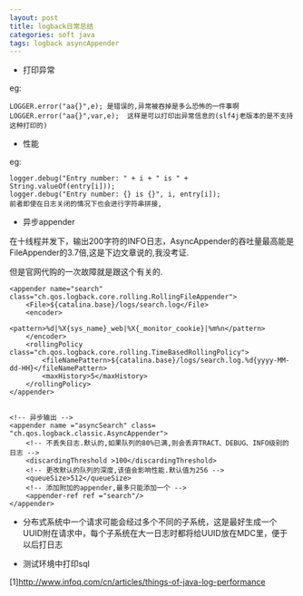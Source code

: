 ```yaml
---
layout: post
title: logback日常总结
categories: soft java
tags: logback asyncAppender
---
```


*   打印异常

eg:

    LOGGER.error("aa{}",e); 是错误的,异常被吞掉是多么恐怖的一件事啊
    LOGGER.error("aa{}",var,e);  这样是可以打印出异常信息的(slf4j老版本的是不支持这种打印的)

*   性能

eg:

    logger.debug("Entry number: " + i + " is " +  String.valueOf(entry[i]));
    logger.debug("Entry number: {} is {}", i, entry[i]);
    前者即使在日志关闭的情况下也会进行字符串拼接,

*   异步appender

在十线程并发下，输出200字符的INFO日志，AsyncAppender的吞吐量最高能是FileAppender的3.7倍,这是下边文章说的,我没考证.

但是官网代购的一次故障就是跟这个有关的.

    <appender name="search" class="ch.qos.logback.core.rolling.RollingFileAppender">
        <File>${catalina.base}/logs/search.log</File>
        <encoder>
            <pattern>%d|%X{sys_name}_web|%X{_monitor_cookie}|%m%n</pattern>
        </encoder>
        <rollingPolicy class="ch.qos.logback.core.rolling.TimeBasedRollingPolicy">
            <fileNamePattern>${catalina.base}/logs/search.log.%d{yyyy-MM-dd-HH}</fileNamePattern>
            <maxHistory>5</maxHistory>
        </rollingPolicy>
    </appender>


    <!-- 异步输出 -->
    <appender name ="asyncSearch" class= "ch.qos.logback.classic.AsyncAppender">
        <!-- 不丢失日志.默认的,如果队列的80%已满,则会丢弃TRACT、DEBUG、INFO级别的日志 -->
        <discardingThreshold >100</discardingThreshold>
        <!-- 更改默认的队列的深度,该值会影响性能.默认值为256 -->
        <queueSize>512</queueSize>
        <!-- 添加附加的appender,最多只能添加一个 -->
        <appender-ref ref ="search"/>
    </appender>

*   分布式系统中一个请求可能会经过多个不同的子系统，这是最好生成一个UUID附在请求中，每个子系统在大一日志时都将给UUID放在MDC里，便于以后打日志

*   测试环境中打印sql

    <logger name="com.ibatis" level="debug">
    </logger>
    <logger name="java.sql" level="debug">
    </logger>
    <logger name="org.springframework.jdbc" level="debug">
    </logger>

[1]<http://www.infoq.com/cn/articles/things-of-java-log-performance>
